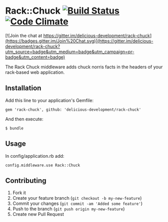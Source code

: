 # Rack::Chuck [![Build Status](https://secure.travis-ci.org/delicious-development/rack-chuck.png?branch=master)](http://travis-ci.org/delicious-development/rack-chuck) [![Code Climate](https://codeclimate.com/badge.png)](https://codeclimate.com/github/delicious-development/rack-chuck)

[![Join the chat at https://gitter.im/delicious-development/rack-chuck](https://badges.gitter.im/Join%20Chat.svg)](https://gitter.im/delicious-development/rack-chuck?utm_source=badge&utm_medium=badge&utm_campaign=pr-badge&utm_content=badge)


The Rack Chuck middleware adds chuck norris facts in the headers of your rack-based web application.


## Installation

Add this line to your application's Gemfile:

    gem 'rack-chuck', github: 'delicious-development/rack-chuck'

And then execute:

    $ bundle

## Usage

In config/application.rb add:

    config.middleware.use Rack::Chuck

## Contributing

1. Fork it
2. Create your feature branch (`git checkout -b my-new-feature`)
3. Commit your changes (`git commit -am 'Added some feature'`)
4. Push to the branch (`git push origin my-new-feature`)
5. Create new Pull Request

